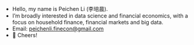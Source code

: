 - Hello, my name is Peichen Li (李培晨).
- I’m broadly interested in data science and financial economics, with a focus on household finance, financial markets and big data.
- Email: peichenli.finecon@gmail.com
- 🍺 Cheers!

<!---
peichenli3/peichenli3 is a ✨ special ✨ repository because its `README.md` (this file) appears on your GitHub profile.
You can click the Preview link to take a look at your changes.
--->
